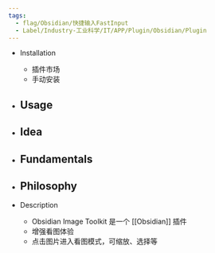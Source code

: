 ```yaml
---
tags:
  - flag/Obsidian/快捷输入FastInput
  - Label/Industry-工业科学/IT/APP/Plugin/Obsidian/Plugin
---
```


- Installation
    - 插件市场
    - 手动安装

- Usage
    - 

- Idea
    - 

- Fundamentals
    - 

- Philosophy
    - 

- Description
    - Obsidian Image Toolkit 是一个 [[Obsidian]] 插件
    * 增强看图体验
    * 点击图片进入看图模式，可缩放、选择等

